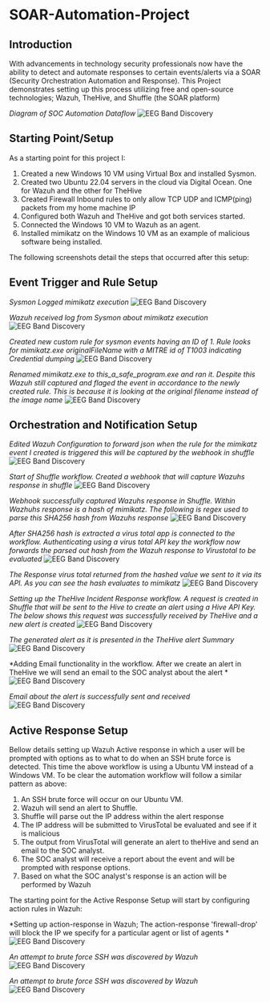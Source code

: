 # SOAR-Automation-Project
## Introduction

With advancements in technology security professionals now have the ability to detect and automate responses to certain events/alerts via a SOAR (Security Orchestration Automation and Response). This Project demonstrates setting up this process utilizing free and open-source technologies; Wazuh, TheHive, and Shuffle (the SOAR platform)


<!---![alt text](https://github.com/TrayJames/SOAR-Automation-Project/blob/main/assets/1SOC_Automation.png?raw=true) --->

*Diagram of SOC Automation Dataflow*
![EEG Band Discovery](/assets/1SOC_Automation.png)

## Starting Point/Setup
As a starting point for this project I:
1. Created a new Windows 10 VM using Virtual Box and installed Sysmon.
2. Created two Ubuntu 22.04 servers in the cloud via Digital Ocean. One for Wazuh and the other for TheHive
3. Created Firewall Inbound rules to only allow TCP UDP and ICMP(ping) packets from my home machine IP
4. Configured both Wazuh and TheHive and got both services started.
5. Connected the Windows 10 VM to Wazuh as an agent.
6. Installed mimikatz on the Windows 10 VM as an example of malicious software being installed.

The following screenshots detail the steps that occurred after this setup:

## Event Trigger and Rule Setup

*Sysmon Logged mimikatz execution*
![EEG Band Discovery](/assets/SysmonDetectedMimikatzInstall.png)

*Wazuh received log from Sysmon about mimikatz execution*
![EEG Band Discovery](/assets/MitreWazuhDetection.png)

*Created new custom rule for sysmon events having an ID of 1. Rule looks for mimikatz.exe originalFileName with a MITRE id of T1003 indicating Credential dumping* 
![EEG Band Discovery](/assets/CreatingWazuhCustomRules.png)

*Renamed mimikatz.exe to this_a_safe_program.exe and ran it. Despite this Wazuh still captured and flaged the event in accordance to the newly created rule. This is because it is looking at the original filename instead of the image name* 
![EEG Band Discovery](/assets/NewRuleMimikatzCapture.png)

## Orchestration and Notification Setup
*Edited Wazuh Configuration to forward json when the rule for the mimikatz event I created is triggered this will be captured by the webhook in shuffle* 
![EEG Band Discovery](/assets/WazuhAutomationConfiguration.png)

*Start of Shuffle workflow. Created a webhook that will capture Wazuhs response in shuffle*
![EEG Band Discovery](/assets/ShuffleWebhook.png)

*Webhook successfully captured Wazuhs response in Shuffle. Within Wazhuhs response is a hash of mimikatz. The following is regex used to parse this SHA256 hash from Wazuhs response*
![EEG Band Discovery](/assets/ParsedHashWithRegex.png)

*After SHA256 hash is extracted a virus total app is connected to the workflow. Authenticating using a virus total API key the workflow now forwards the parsed out hash from the Wazuh response to Virustotal to be evaluated*
![EEG Band Discovery](/assets/AddVirusTotalToWorkflow.png)

*The Response virus total returned from the hashed value we sent to it via its API. As you can see the hash evaluates to mimikatz*
![EEG Band Discovery](/assets/ShuffleVirusTotalOutput.png)

*Setting up the TheHive Incident Response workflow. A request is created in Shuffle that will be sent to the Hive to create an alert using a Hive API Key. The below shows this request was successfully received by TheHive and a new alert is created*
  ![EEG Band Discovery](/assets/SetupHiveWorkflowAlertCreatedSuccessfully.png)

*The generated alert as it is presented in the TheHive alert Summary*
  ![EEG Band Discovery](/assets/TheHiveAlertSummary.png)

*Adding Email functionality in the workflow. After we create an alert in TheHive we will send an email to the SOC analyst about the alert *
  ![EEG Band Discovery](/assets/WorkFlowEmailSentSetup.png)

*Email about the alert is successfully sent and received*
  ![EEG Band Discovery](/assets/EmailSuccessfullySentAndReceived.png)

## Active Response Setup

Bellow details setting up Wazuh Active response in which a user will be prompted with options as to what to do when an SSH brute force is detected. This time the above workflow is using a Ubuntu VM instead of a Windows VM. To be clear the automation workflow will follow a similar pattern as above: 

1. An SSH brute force will occur on our Ubuntu VM.
2. Wazuh will send an alert to Shuffle.
3. Shuffle will parse out the IP address within the alert response
4. The IP address will be submitted to VirusTotal be evaluated and see if it is malicious
5. The output from VirusTotal will generate an alert to theHive and send an email to the SOC analyst.
6. The SOC analyst will receive a report about the event and will be prompted with response options.
7. Based on what the SOC analyst's response is an action will be performed by Wazuh 

The starting point for the Active Response Setup will start by configuring action rules in Wazuh:

*Setting up action-response in Wazuh; The action-response 'firewall-drop' will block the IP we specify for a particular agent or list of agents *
  ![EEG Band Discovery](/assets/WazuhActiveResponseSetup.png)

*An attempt to brute force SSH was discovered by Wazuh*
  ![EEG Band Discovery](/assets/SSHBruteForce.png)


*An attempt to brute force SSH was discovered by Wazuh*
  ![EEG Band Discovery](/assets/SSHBruteForce.png)

  




